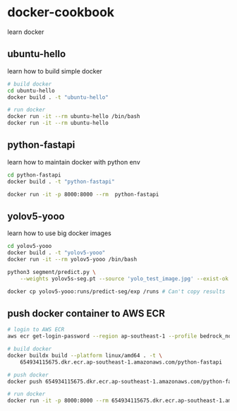 # docker-cookbook
learn docker

## ubuntu-hello
learn how to build simple docker
```bash
# build docker
cd ubuntu-hello
docker build . -t "ubuntu-hello"

# run docker
docker run -it --rm ubuntu-hello /bin/bash
docker run -it --rm ubuntu-hello
```

## python-fastapi
learn how to maintain docker with python env
```bash
cd python-fastapi
docker build . -t "python-fastapi"

docker run -it -p 8000:8000 --rm  python-fastapi 
```

## yolov5-yooo
learn how to use big docker images
```bash
cd yolov5-yooo
docker build . -t "yolov5-yooo"
docker run -it --rm yolov5-yooo /bin/bash

python3 segment/predict.py \
    --weights yolov5s-seg.pt --source 'yolo_test_image.jpg' --exist-ok

docker cp yolov5-yooo:runs/predict-seg/exp /runs # Can't copy results
```

## push docker container to AWS ECR

```bash 
# login to AWS ECR
aws ecr get-login-password --region ap-southeast-1 --profile bedrock_nonprod | docker login --username AWS --password-stdin 654934115675.dkr.ecr.ap-southeast-1.amazonaws.com

# build docker
docker buildx build --platform linux/amd64 . -t \
    654934115675.dkr.ecr.ap-southeast-1.amazonaws.com/python-fastapi

# push docker
docker push 654934115675.dkr.ecr.ap-southeast-1.amazonaws.com/python-fastapi

# run docker
docker run -it -p 8000:8000 --rm 654934115675.dkr.ecr.ap-southeast-1.amazonaws.com/python-fastapi
```

